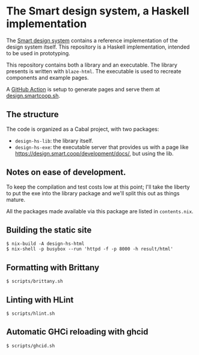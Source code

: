 # The Smart design system, a Haskell implementation

The [Smart design system](https://design.smart.coop/) contains a reference
implementation of the design system itself. This repository is a Haskell
implementation, intended to be used in prototyping.

This repository contains both a library and an executable. The library presents
is written with `blaze-html`. The executable is used to recreate components and
example pages.

A [GitHub
Action](https://github.com/hypered/smart-design-hs/blob/main/.github/workflows/deployment.yml)
is setup to generate pages and serve them at
[design.smartcoop.sh](https://design.smartcoop.sh/).

## The structure

The code is organized as a Cabal project, with two packages:

- `design-hs-lib`: the library itself.
- `design-hs-exe`: the executable server that provides us with a page like
  https://design.smart.coop/development/docs/, but using the lib.

## Notes on ease of development.

To keep the compilation and test costs low at this point; I'll take the liberty to put the exe into the library package and we'll split this out as things mature. 

All the packages made available via this package are listed in `contents.nix`.

## Building the static site

```
$ nix-build -A design-hs-html
$ nix-shell -p busybox --run 'httpd -f -p 8000 -h result/html'
```

## Formatting with Brittany

```
$ scripts/brittany.sh
```

## Linting with HLint

```
$ scripts/hlint.sh
```

## Automatic GHCi reloading with ghcid

```
$ scripts/ghcid.sh
```
